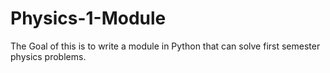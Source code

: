 # Physics-1-Module
The Goal of this is to write a module in Python that can solve first semester physics problems. 
